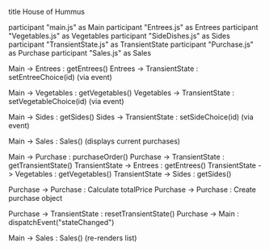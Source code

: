 


title House of Hummus 

participant "main.js" as Main
participant "Entrees.js" as Entrees
participant "Vegetables.js" as Vegetables
participant "SideDishes.js" as Sides
participant "TransientState.js" as TransientState
participant "Purchase.js" as Purchase
participant "Sales.js" as Sales


Main -> Entrees : getEntrees()
Entrees -> TransientState : setEntreeChoice(id) (via event)

Main -> Vegetables : getVegetables()
Vegetables -> TransientState : setVegetableChoice(id) (via event)

Main -> Sides : getSides()
Sides -> TransientState : setSideChoice(id) (via event)

Main -> Sales : Sales() (displays current purchases)


Main -> Purchase : purchaseOrder()
Purchase -> TransientState : getTransientState()
TransientState -> Entrees : getEntrees()
TransientState -> Vegetables : getVegetables()
TransientState -> Sides : getSides()

Purchase -> Purchase : Calculate totalPrice
Purchase -> Purchase : Create purchase object

Purchase -> TransientState : resetTransientState()
Purchase -> Main : dispatchEvent("stateChanged")

Main -> Sales : Sales() (re-renders list)

